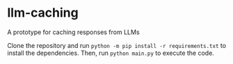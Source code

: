 # llm-caching

A prototype for caching responses from LLMs

Clone the repository and run `python -m pip install -r requirements.txt` to install the dependencies.
Then, run `python main.py` to execute the code.
